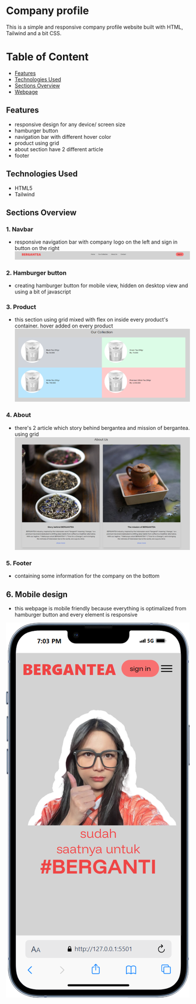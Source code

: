 # Company profile

This is a simple and responsive company profile website built with HTML, Tailwind and a bit CSS.

# Table of Content

- [Features](#features)
- [Technologies Used](#technologies-used)
- [Sections Overview](#sections-overview)
- [Webpage](#webpage)

## Features

- responsive design for any device/ screen size
- hamburger button
- navigation bar with different hover color
- product using grid
- about section have 2 different article
- footer

## Technologies Used

- HTML5
- Tailwind

## Sections Overview

### 1. Navbar

- responsive navigation bar with company logo on the left and sign in button on the right
![navbar](/assets/detail/navbar.png)

### 2. Hamburger button
- creating hamburger button for mobile view, hidden on desktop view and using a bit of javascript

### 3. Product
-	this section using grid mixed with flex on inside every product's container. hover added on every product
![product](/assets/detail/product.png)

### 4. About
-  there's 2 article which story behind bergantea and mission of bergantea. using grid
![about](/assets/detail/about-us.png)

### 5. Footer
- containing some information for the company on the bottom

## 6. Mobile design
- this webpage is mobile friendly because everything is optimalized from hamburger button and every element is responsive

![mobile](/assets/detail/iPhone-13-PRO-127.0.0.1-hero-section.png)